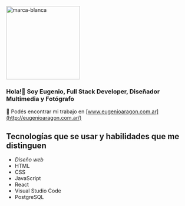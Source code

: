 <img src="https://user-images.githubusercontent.com/97991009/234075029-ff89ee90-67d8-4afa-b128-3a115f0234fd.png" alt="marca-blanca" width="200"/> 

### Hola!👋 Soy Eugenio, Full Stack Developer, Diseñador Multimedia y Fotógrafo

🔭 Podés encontrar mi trabajo en [www.eugenioaragon.com.ar](http://eugenioaragon.com.ar/)


## Tecnologías que se usar y habilidades que me distinguen

  - <i class="fas fa-palette"> Diseño web</i>
  - <i class="fab fa-html5"></i> HTML
  - <i class="fab fa-css3"></i> CSS
  - <i class="fa fa-js"></i> JavaScript
  - <i class="fab fa-react"></i> React
  - <i class="fas fa-code"></i> Visual Studio Code
  - <i class="fas fa-database"></i> PostgreSQL
  


<!--
**euaragon/euaragon** is a ✨ _special_ ✨ repository because its `README.md` (this file) appears on your GitHub profile.

Here are some ideas to get you started:

-  I’m currently working on ...
- 🌱 I’m currently learning ...
- 👯 I’m looking to collaborate on ...
- 🤔 I’m looking for help with ...
- 💬 Ask me about ...
- 📫 How to reach me: ...
- 😄 Pronouns: ...
- ⚡ Fun fact: ...
-->
